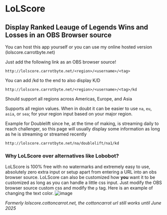 # LoLScore
## Display Ranked Leauge of Legends Wins and Losses in an OBS Browser source

You can host this app yourself or you can use my online hosted version (lolscore.carrotbyte.net)

Just add the following link as an OBS browser source!

`http://lolscore.carrotbyte.net/<region>/<username>/<tag>`

You can add /kd to the end to also display K/D

`http://lolscore.carrotbyte.net/<region>/<username>/<tag>/kd`

Should support all regions across Americas, Europe, and Asia

Supports all region values. When in doubt it can be easier to use `na`, `eu`, `asia`, or `sea`; for your region input based on your major region. 

Example for Doublelift since he, at the time of making, is streaming daily to reach challenger, so this page will usually display some information as long as he is streaming or streamed recently

`http://lolscore.carrotbyte.net/na/doublelift/na1/kd`

### Why LoLScore over alternatives like Lobobot?
LoLScore is 100% free with no watermarks and extremely easy to use, absolutely zero extra input or setup apart from entering a URL into an obs browser source. 
LoLScore can also be customized how **you** want it to be customized as long as you can handle a little css input. Just modify the OBS browser source custom css and modify the `p` tag. Here is an example of changing the text color.
![image](https://github.com/bunnycou/LoLScore/assets/35743816/163a1b92-b1ca-4d1d-8833-ad85a6d87a18)

*Formerly lolscore.cottoncarrot.net, the cottoncarrot url still works until June 2025*
